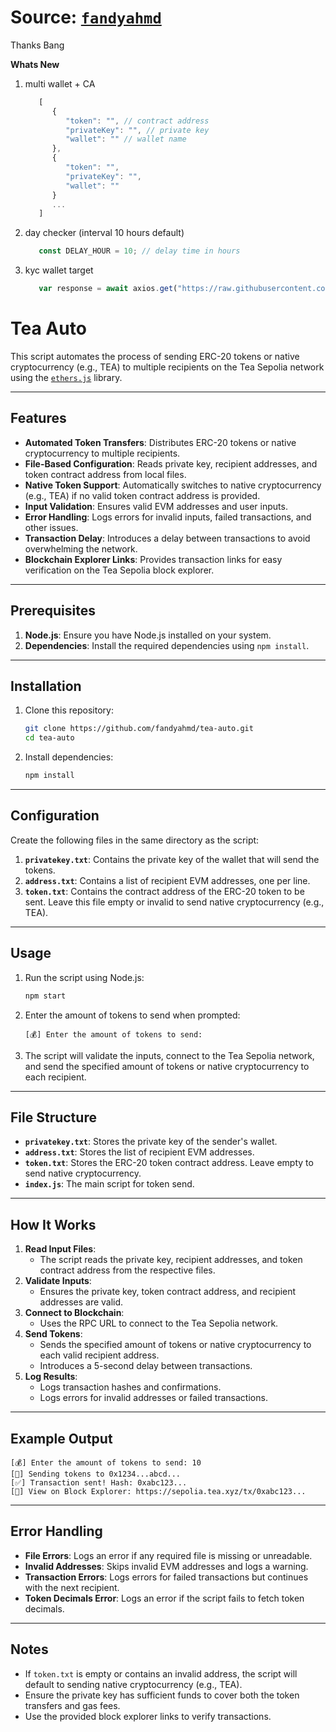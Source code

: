# Source: [`fandyahmd`](https://github.com/fandyahmd/tea-auto)
Thanks Bang

**Whats New**
1. multi wallet + CA
   ```javascript
      [
         {
            "token": "", // contract address
            "privateKey": "", // private key
            "wallet": "" // wallet name 
         },
         {
            "token": "",
            "privateKey": "",
            "wallet": ""
         }
         ...
      ]
   ```
2. day checker (interval 10 hours default)
   ```javascript
      const DELAY_HOUR = 10; // delay time in hours
   ```
3. kyc wallet target
   ```javascript
      var response = await axios.get("https://raw.githubusercontent.com/clwkevin/LayerOS/main/addressteasepoliakyc.txt");
   ```


# Tea Auto

This script automates the process of sending ERC-20 tokens or native cryptocurrency (e.g., TEA) to multiple recipients on the Tea Sepolia network using the [`ethers.js`](https://docs.ethers.org/) library.

---

## Features

- **Automated Token Transfers**: Distributes ERC-20 tokens or native cryptocurrency to multiple recipients.
- **File-Based Configuration**: Reads private key, recipient addresses, and token contract address from local files.
- **Native Token Support**: Automatically switches to native cryptocurrency (e.g., TEA) if no valid token contract address is provided.
- **Input Validation**: Ensures valid EVM addresses and user inputs.
- **Error Handling**: Logs errors for invalid inputs, failed transactions, and other issues.
- **Transaction Delay**: Introduces a delay between transactions to avoid overwhelming the network.
- **Blockchain Explorer Links**: Provides transaction links for easy verification on the Tea Sepolia block explorer.

---

## Prerequisites

1. **Node.js**: Ensure you have Node.js installed on your system.
2. **Dependencies**: Install the required dependencies using `npm install`.

---

## Installation

1. Clone this repository:

   ```bash
   git clone https://github.com/fandyahmd/tea-auto.git
   cd tea-auto
   ```

2. Install dependencies:

   ```bash
   npm install
   ```

---

## Configuration

Create the following files in the same directory as the script:

1. **`privatekey.txt`**: Contains the private key of the wallet that will send the tokens.
2. **`address.txt`**: Contains a list of recipient EVM addresses, one per line.
3. **`token.txt`**: Contains the contract address of the ERC-20 token to be sent. Leave this file empty or invalid to send native cryptocurrency (e.g., TEA).

---

## Usage

1. Run the script using Node.js:

   ```bash
   npm start
   ```

2. Enter the amount of tokens to send when prompted:

   ```plaintext
   [💰] Enter the amount of tokens to send:
   ```

3. The script will validate the inputs, connect to the Tea Sepolia network, and send the specified amount of tokens or native cryptocurrency to each recipient.

---

## File Structure

- **`privatekey.txt`**: Stores the private key of the sender's wallet.
- **`address.txt`**: Stores the list of recipient EVM addresses.
- **`token.txt`**: Stores the ERC-20 token contract address. Leave empty to send native cryptocurrency.
- **`index.js`**: The main script for token send.

---

## How It Works

1. **Read Input Files**:
   - The script reads the private key, recipient addresses, and token contract address from the respective files.
2. **Validate Inputs**:
   - Ensures the private key, token contract address, and recipient addresses are valid.
3. **Connect to Blockchain**:
   - Uses the RPC URL to connect to the Tea Sepolia network.
4. **Send Tokens**:
   - Sends the specified amount of tokens or native cryptocurrency to each valid recipient address.
   - Introduces a 5-second delay between transactions.
5. **Log Results**:
   - Logs transaction hashes and confirmations.
   - Logs errors for invalid addresses or failed transactions.

---

## Example Output

```plaintext
[💰] Enter the amount of tokens to send: 10
[🚀] Sending tokens to 0x1234...abcd...
[✅] Transaction sent! Hash: 0xabc123...
[🔗] View on Block Explorer: https://sepolia.tea.xyz/tx/0xabc123...
```

---

## Error Handling

- **File Errors**: Logs an error if any required file is missing or unreadable.
- **Invalid Addresses**: Skips invalid EVM addresses and logs a warning.
- **Transaction Errors**: Logs errors for failed transactions but continues with the next recipient.
- **Token Decimals Error**: Logs an error if the script fails to fetch token decimals.

---

## Notes

- If `token.txt` is empty or contains an invalid address, the script will default to sending native cryptocurrency (e.g., TEA).
- Ensure the private key has sufficient funds to cover both the token transfers and gas fees.
- Use the provided block explorer links to verify transactions.
